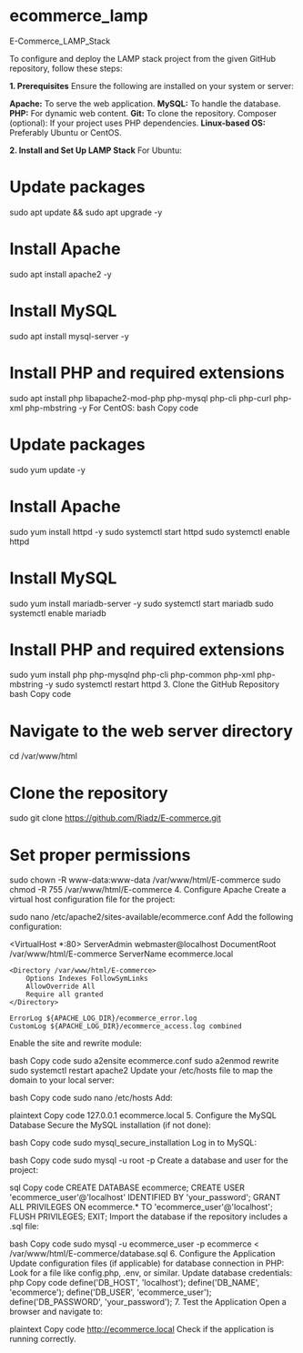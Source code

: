 # ecommerce_lamp
E-Commerce_LAMP_Stack

To configure and deploy the LAMP stack project from the given GitHub repository, follow these steps:

**1. Prerequisites**
Ensure the following are installed on your system or server:

**Apache:** To serve the web application.
**MySQL:** To handle the database.
**PHP:** For dynamic web content.
**Git:** To clone the repository.
Composer (optional): If your project uses PHP dependencies.
**Linux-based OS:** Preferably Ubuntu or CentOS.

**2. Install and Set Up LAMP Stack**
For Ubuntu:

# Update packages
sudo apt update && sudo apt upgrade -y

# Install Apache
sudo apt install apache2 -y

# Install MySQL
sudo apt install mysql-server -y

# Install PHP and required extensions
sudo apt install php libapache2-mod-php php-mysql php-cli php-curl php-xml php-mbstring -y
For CentOS:
bash
Copy code
# Update packages
sudo yum update -y

# Install Apache
sudo yum install httpd -y
sudo systemctl start httpd
sudo systemctl enable httpd

# Install MySQL
sudo yum install mariadb-server -y
sudo systemctl start mariadb
sudo systemctl enable mariadb

# Install PHP and required extensions
sudo yum install php php-mysqlnd php-cli php-common php-xml php-mbstring -y
sudo systemctl restart httpd
3. Clone the GitHub Repository
bash
Copy code
# Navigate to the web server directory
cd /var/www/html

# Clone the repository
sudo git clone https://github.com/Riadz/E-commerce.git

# Set proper permissions
sudo chown -R www-data:www-data /var/www/html/E-commerce
sudo chmod -R 755 /var/www/html/E-commerce
4. Configure Apache
Create a virtual host configuration file for the project:

sudo nano /etc/apache2/sites-available/ecommerce.conf
Add the following configuration:


<VirtualHost *:80>
    ServerAdmin webmaster@localhost
    DocumentRoot /var/www/html/E-commerce
    ServerName ecommerce.local

    <Directory /var/www/html/E-commerce>
        Options Indexes FollowSymLinks
        AllowOverride All
        Require all granted
    </Directory>

    ErrorLog ${APACHE_LOG_DIR}/ecommerce_error.log
    CustomLog ${APACHE_LOG_DIR}/ecommerce_access.log combined
</VirtualHost>
Enable the site and rewrite module:

bash
Copy code
sudo a2ensite ecommerce.conf
sudo a2enmod rewrite
sudo systemctl restart apache2
Update your /etc/hosts file to map the domain to your local server:

bash
Copy code
sudo nano /etc/hosts
Add:

plaintext
Copy code
127.0.0.1 ecommerce.local
5. Configure the MySQL Database
Secure the MySQL installation (if not done):

bash
Copy code
sudo mysql_secure_installation
Log in to MySQL:

bash
Copy code
sudo mysql -u root -p
Create a database and user for the project:

sql
Copy code
CREATE DATABASE ecommerce;
CREATE USER 'ecommerce_user'@'localhost' IDENTIFIED BY 'your_password';
GRANT ALL PRIVILEGES ON ecommerce.* TO 'ecommerce_user'@'localhost';
FLUSH PRIVILEGES;
EXIT;
Import the database if the repository includes a .sql file:

bash
Copy code
sudo mysql -u ecommerce_user -p ecommerce < /var/www/html/E-commerce/database.sql
6. Configure the Application
Update configuration files (if applicable) for database connection in PHP:
Look for a file like config.php, .env, or similar.
Update database credentials:
php
Copy code
define('DB_HOST', 'localhost');
define('DB_NAME', 'ecommerce');
define('DB_USER', 'ecommerce_user');
define('DB_PASSWORD', 'your_password');
7. Test the Application
Open a browser and navigate to:

plaintext
Copy code
http://ecommerce.local
Check if the application is running correctly.
